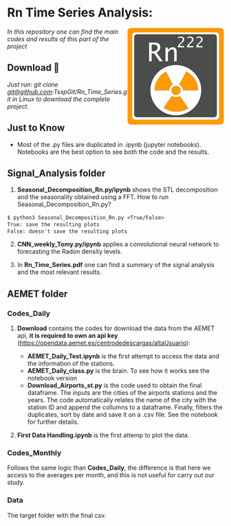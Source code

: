 # Rn Time Series Analysis: 
<img align="right" src="simbolo_radon.png">

_In this repository one can find the main codes and results of this part of the project_

## Download 🚀

_Just run: git clone git@github.com:TsspGit/Rn_Time_Series.git in Linux to download the complete project._

## Just to Know

- Most of the .py files are duplicated in .ipynb (jupyter notebooks). Notebooks are the best option to see both the code and the results.

## Signal_Analysis folder

1. **Seasonal_Decomposition_Rn.py/ipynb** shows the STL decomposition and the seasonality obtained using a FFT.
How to run Seasonal_Decomposition_Rn.py?
```
$ python3 Seasonal_Decomposition_Rn.py <True/False>
True: save the resulting plots
False: doesn't save the resulting plots
```

2. **CNN_weekly_Tomy.py/ipynb** applies a convolutional neural network to forecasting the Radon density levels.

3. In **Rn_Time_Series.pdf** one can find a summary of the signal analysis and the most relevant results.

## AEMET folder

### Codes_Daily

1. **Download** contains the codes for download the data from the AEMET api, **it is required to own an api key** (https://opendata.aemet.es/centrodedescargas/altaUsuario):
	- **AEMET_Daily_Test.ipynb** is the first attempt to access the data and the information of the stations.
	- **AEMET_Daily_class.py** is the brain. To see how it works see the notebook version
	- **Download_Airports_st.py** is the code used to obtain the final dataframe. The inputs are the cities of the airports stations and the years. The code automatically relates the name of the city with the station ID and append the collumns to a dataframe. Finally, filters the duplicates, sort by date and save it on a .csv file. See the notebook for further details.

2. **First Data Handling.ipynb** is the first attemp to plot the data.

### Codes_Monthly

Follows the same logic than **Codes_Daily**, the difference is that here we access to the averages per month, and this is not useful for carry out our study.

### Data

The target folder with the final csv.
